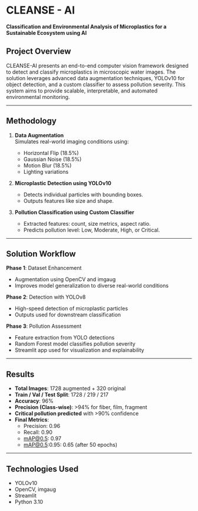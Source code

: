 # CLEANSE - AI  
**Classification and Environmental Analysis of Microplastics for a Sustainable Ecosystem using AI**

## Project Overview

CLEANSE-AI presents an end-to-end computer vision framework designed to detect and classify microplastics in microscopic water images. The solution leverages advanced data augmentation techniques, YOLOv10 for object detection, and a custom classifier to assess pollution severity. This system aims to provide scalable, interpretable, and automated environmental monitoring.

---

## Methodology

1. **Data Augmentation**  
   Simulates real-world imaging conditions using:
   - Horizontal Flip (18.5%)
   - Gaussian Noise (18.5%)
   - Motion Blur (18.5%)
   - Lighting variations

2. **Microplastic Detection using YOLOv10**  
   - Detects individual particles with bounding boxes.
   - Outputs features like size and shape.

3. **Pollution Classification using Custom Classifier**  
   - Extracted features: count, size metrics, aspect ratio.
   - Predicts pollution level: Low, Moderate, High, or Critical.

---

## Solution Workflow

**Phase 1**: Dataset Enhancement  
- Augmentation using OpenCV and imgaug  
- Improves model generalization to diverse real-world conditions

**Phase 2**: Detection with YOLOv8  
- High-speed detection of microplastic particles  
- Outputs used for downstream classification

**Phase 3**: Pollution Assessment  
- Feature extraction from YOLO detections  
- Random Forest model classifies pollution severity  
- Streamlit app used for visualization and explainability

---

## Results

- **Total Images**: 1728 augmented + 320 original  
- **Train / Val / Test Split**: 1728 / 219 / 217  
- **Accuracy**: 96%  
- **Precision (Class-wise)**: >94% for fiber, film, fragment  
- **Critical pollution predicted** with >90% confidence  
- **Final Metrics**:  
  - Precision: 0.96  
  - Recall: 0.90  
  - mAP@0.5: 0.97  
  - mAP@0.5:0.95: 0.65 (after 50 epochs)

---

## Technologies Used

- YOLOv10 
- OpenCV, imgaug    
- Streamlit  
- Python 3.10
